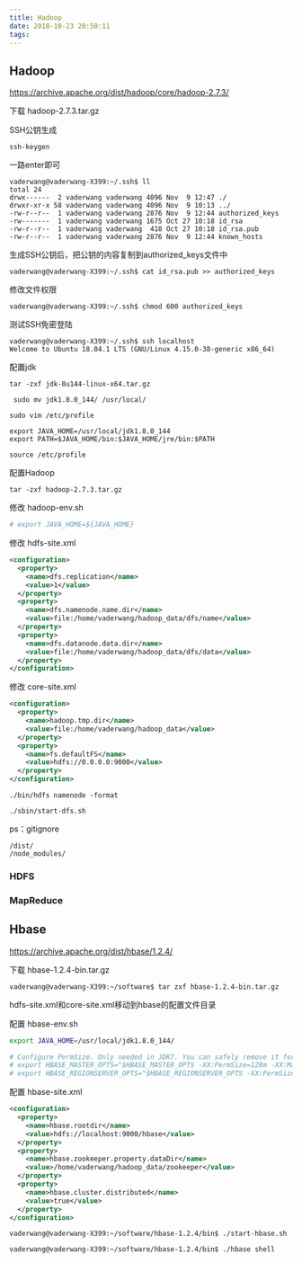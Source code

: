 ```yaml
---
title: Hadoop
date: 2018-10-23 20:50:11
tags:
---
```


## Hadoop

https://archive.apache.org/dist/hadoop/core/hadoop-2.7.3/

下载 hadoop-2.7.3.tar.gz

SSH公钥生成

```shell
ssh-keygen
```

一路enter即可

```shell
vaderwang@vaderwang-X399:~/.ssh$ ll
total 24
drwx------  2 vaderwang vaderwang 4096 Nov  9 12:47 ./
drwxr-xr-x 58 vaderwang vaderwang 4096 Nov  9 10:13 ../
-rw-r--r--  1 vaderwang vaderwang 2876 Nov  9 12:44 authorized_keys
-rw-------  1 vaderwang vaderwang 1675 Oct 27 10:18 id_rsa
-rw-r--r--  1 vaderwang vaderwang  418 Oct 27 10:18 id_rsa.pub
-rw-r--r--  1 vaderwang vaderwang 2876 Nov  9 12:44 known_hosts
```

生成SSH公钥后，把公钥的内容复制到authorized_keys文件中

```shell
vaderwang@vaderwang-X399:~/.ssh$ cat id_rsa.pub >> authorized_keys
```

修改文件权限

```shell
vaderwang@vaderwang-X399:~/.ssh$ chmod 600 authorized_keys 
```

测试SSH免密登陆

```shell
vaderwang@vaderwang-X399:~/.ssh$ ssh localhost
Welcome to Ubuntu 18.04.1 LTS (GNU/Linux 4.15.0-38-generic x86_64)
```

配置jdk

```shell
tar -zxf jdk-8u144-linux-x64.tar.gz 
```

```shell
 sudo mv jdk1.8.0_144/ /usr/local/
```

```shell
sudo vim /etc/profile
```

```
export JAVA_HOME=/usr/local/jdk1.8.0_144
export PATH=$JAVA_HOME/bin:$JAVA_HOME/jre/bin:$PATH
```

```shell
source /etc/profile
```

配置Hadoop

```shell
tar -zxf hadoop-2.7.3.tar.gz
```

修改 hadoop-env.sh

```sh
# export JAVA_HOME=${JAVA_HOME}
```

修改 hdfs-site.xml

```xml
<configuration>
  <property>
    <name>dfs.replication</name>
    <value>1</value>
  </property> 
  <property>
    <name>dfs.namenode.name.dir</name>
    <value>file:/home/vaderwang/hadoop_data/dfs/name</value>
  </property> 
  <property>
    <name>dfs.datanode.data.dir</name>
    <value>file:/home/vaderwang/hadoop_data/dfs/data</value>
  </property> 
</configuration>
```

修改 core-site.xml

```xml
<configuration>
  <property>
    <name>hadoop.tmp.dir</name>
    <value>file:/home/vaderwang/hadoop_data</value>
  </property> 
  <property>
    <name>fs.defaultFS</name>
    <value>hdfs://0.0.0.0:9000</value>
  </property> 
</configuration>
```

```shell
./bin/hdfs namenode -format
```

````shell
./sbin/start-dfs.sh
````





ps：gitignore

```
/dist/
/node_modules/
```

### HDFS

### MapReduce



## Hbase

https://archive.apache.org/dist/hbase/1.2.4/

下载 hbase-1.2.4-bin.tar.gz

```shell
vaderwang@vaderwang-X399:~/software$ tar zxf hbase-1.2.4-bin.tar.gz
```

hdfs-site.xml和core-site.xml移动到hbase的配置文件目录

配置 hbase-env.sh

```sh
export JAVA_HOME=/usr/local/jdk1.8.0_144/
```

```sh
# Configure PermSize. Only needed in JDK7. You can safely remove it for JDK8+
# export HBASE_MASTER_OPTS="$HBASE_MASTER_OPTS -XX:PermSize=128m -XX:MaxPermSize=128m"
# export HBASE_REGIONSERVER_OPTS="$HBASE_REGIONSERVER_OPTS -XX:PermSize=128m -XX:MaxPermSize=128m"
```

配置 hbase-site.xml

```xml
<configuration>
  <property>
    <name>hbase.rootdir</name>
    <value>hdfs://localhost:9000/hbase</value>
  </property> 
  <property>
    <name>hbase.zookeeper.property.dataDir</name>
    <value>/home/vaderwang/hadoop_data/zookeeper</value>
  </property> 
  <property>
    <name>hbase.cluster.distributed</name>
    <value>true</value>
  </property>
</configuration>
```

```shell
vaderwang@vaderwang-X399:~/software/hbase-1.2.4/bin$ ./start-hbase.sh 
```

```shell
vaderwang@vaderwang-X399:~/software/hbase-1.2.4/bin$ ./hbase shell
```





